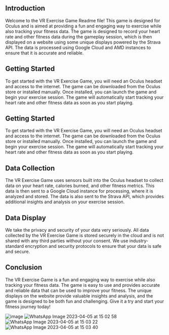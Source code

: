 
## Introduction
Welcome to the VR Exercise Game Readme file! This game is designed for Oculus and is aimed at providing a fun and engaging way to exercise while also tracking your fitness data. The game is designed to record your heart rate and other fitness data during the gameplay session, which is then displayed on a website using some unique displays powered by the Strava API. The data is processed using Google Cloud and AMD instances to ensure that it is accurate and reliable.
## Getting Started
To get started with the VR Exercise Game, you will need an Oculus headset and access to the internet. The game can be downloaded from the Oculus store or installed manually. Once installed, you can launch the game and begin your exercise session. The game will automatically start tracking your heart rate and other fitness data as soon as you start playing.
## Getting Started
To get started with the VR Exercise Game, you will need an Oculus headset and access to the internet. The game can be downloaded from the Oculus store or installed manually. Once installed, you can launch the game and begin your exercise session. The game will automatically start tracking your heart rate and other fitness data as soon as you start playing.
## Data Collection
The VR Exercise Game uses sensors built into the Oculus headset to collect data on your heart rate, calories burned, and other fitness metrics. This data is then sent to a Google Cloud instance for processing, where it is analyzed and stored. The data is also sent to the Strava API, which provides additional insights and analysis on your exercise session.
## Data Display
We take the privacy and security of your data very seriously. All data collected by the VR Exercise Game is stored securely in the cloud and is not shared with any third parties without your consent. We use industry-standard encryption and security protocols to ensure that your data is safe and secure.
## Conclusion
The VR Exercise Game is a fun and engaging way to exercise while also tracking your fitness data. The game is easy to use and provides accurate and reliable data that can be used to improve your fitness. The unique displays on the website provide valuable insights and analysis, and the game is designed to be both fun and challenging. Give it a try and start your fitness journey today!


![image](https://user-images.githubusercontent.com/83156880/230038558-9fa59cf9-1ede-4485-99e5-1558c67553c2.png)
![WhatsApp Image 2023-04-05 at 15 02 58](https://user-images.githubusercontent.com/83156880/230041944-1a65b907-e076-4d6e-9095-1e53839f9c42.jpg)
![WhatsApp Image 2023-04-05 at 15 03 22](https://user-images.githubusercontent.com/83156880/230041967-7753f681-48ac-4c81-9cb7-637d5f7f67a9.jpg)
![WhatsApp Image 2023-04-05 at 15 03 40](https://user-images.githubusercontent.com/83156880/230041993-4fc2a5b0-f449-4371-a89b-7d4f40e3970c.jpg)
